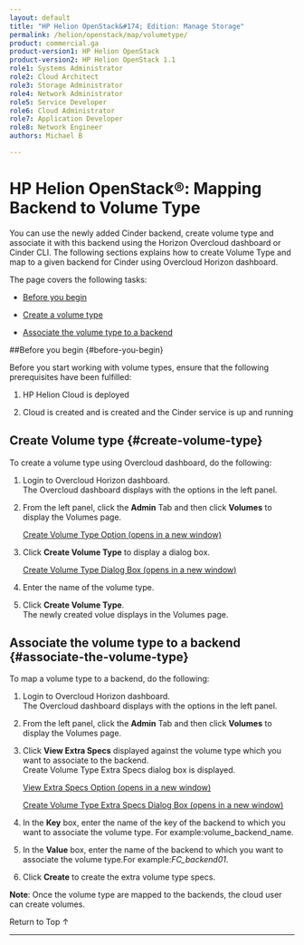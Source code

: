 ```yaml
---
layout: default
title: "HP Helion OpenStack&#174; Edition: Manage Storage"
permalink: /helion/openstack/map/volumetype/
product: commercial.ga
product-version1: HP Helion OpenStack
product-version2: HP Helion OpenStack 1.1
role1: Systems Administrator 
role2: Cloud Architect 
role3: Storage Administrator 
role4: Network Administrator 
role5: Service Developer 
role6: Cloud Administrator 
role7: Application Developer 
role8: Network Engineer 
authors: Michael B

---
```

<!--PUBLISHED-->


<script>

function PageRefresh {
onLoad="window.refresh"
}

PageRefresh();

</script>

<!---
<p style="font-size: small;"> <a href="/helion/openstack/install-beta/kvm/">&#9664; PREV</a> | <a href="/helion/openstack/install-beta-overview/">&#9650; UP</a> | <a href="/helion/openstack/install-beta/esx/">NEXT &#9654;</a> </p> -->


# HP Helion OpenStack&#174;: Mapping Backend to Volume Type

You can use the newly added Cinder backend, create volume type and associate it with this backend using the Horizon Overcloud dashboard or Cinder CLI. The following sections explains how to create Volume Type and map to a given backend for Cinder using Overcloud Horizon dashboard.


The page covers the following tasks:
 
* [Before you begin](#before-you-begin)

* [Create a volume type](#create-volume-type)

* [Associate the volume type to a backend](#associate-the-volume-type)


##Before you begin {#before-you-begin}

Before you start working with volume types, ensure that the following prerequisites have been fulfilled:

1. HP Helion Cloud is deployed

2. Cloud is created and is created and the Cinder service is up and running

## Create Volume type {#create-volume-type}

To create a volume type using Overcloud dashboard, do the following:

1. Login to Overcloud Horizon dashboard.<br> The Overcloud dashboard displays with the options in the left panel.  

2. From the left panel, click the **Admin** Tab and then click **Volumes** to display the Volumes page. 

	<a href="javascript:window.open('/content/documentation/media/create-volumetype.png','_blank','toolbar=no,menubar=no,resizable=yes,scrollbars=yes')">Create Volume Type Option (opens in a new window)</a>

3. Click **Create Volume Type** to display a dialog box.

	<a href="javascript:window.open('/content/documentation/media/create-volumetype1.png','_blank','toolbar=no,menubar=no,resizable=yes,scrollbars=yes')">Create Volume Type Dialog Box (opens in a new window)</a>

4. Enter the name of the volume type.

5. Click **Create Volume Type**.<br>The newly created volue displays in the Volumes page.


## Associate the volume type to a backend {#associate-the-volume-type}

To map a volume type to a backend, do the following:

1. Login to Overcloud Horizon dashboard.<br> The Overcloud dashboard displays with the options in the left panel.

2. From the left panel, click the **Admin** Tab and then click **Volumes** to display the Volumes page. 

3. Click **View Extra Specs** displayed against the volume type which you want to associate to the backend.<br> Create Volume Type Extra Specs dialog box is displayed.

	<a href="javascript:window.open('/content/documentation/media/view-extra-specs.png','_blank','toolbar=no,menubar=no,resizable=yes,scrollbars=yes')">View Extra Specs Option (opens in a new window)</a>

	<a href="javascript:window.open('/content/documentation/media/view-extra-specs1.png','_blank','toolbar=no,menubar=no,resizable=yes,scrollbars=yes')"> Create Volume Type Extra Specs Dialog Box (opens in a new window)</a>

4. In the **Key** box, enter the name of the key of the backend to which you want to associate the volume type. For example:volume&#095;backend_name.

5. In the **Value** box, enter the name of the backend to which you want to associate the volume type.For example:*FC_backend01*.

6. Click **Create** to create the extra volume type specs.


**Note**: Once the volume type are mapped to the backends, the cloud user can create volumes.

<a href="#top" style="padding:14px 0px 14px 0px; text-decoration: none;"> Return to Top &#8593; </a>

----

